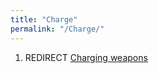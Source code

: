 ```yaml
---
title: "Charge"
permalink: "/Charge/"
---
```


1.  REDIRECT [Charging weapons](Charging_weapons "wikilink")